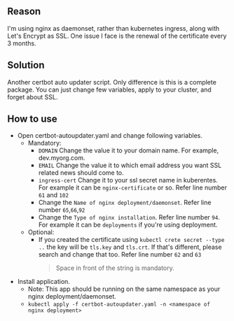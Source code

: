 ## Reason

I'm using nginx as daemonset, rather than kubernetes ingress, along with Let's Encrypt as SSL. One issue I face is the renewal of the certificate every 3 months.

## Solution

Another certbot auto updater script. Only difference is this is a complete package. You can just change few variables, apply to your cluster, and forget about SSL.

## How to use
* Open certbot-autoupdater.yaml and change following variables.
  - Mandatory:
    - `DOMAIN` Change the value it to your domain name. For example, dev.myorg.com.
    - `EMAIL` Change the value it to which email address you want SSL related news should come to.
    - `ingress-cert` Change it to your ssl secret name in kuberentes. For example it can be `nginx-certificate` or so. Refer line number `61` and `102`
    - Change the `Name of nginx deployment/daemonset`. Refer line number `65`,`66`,`92`
    - Change the `Type of nginx installation`. Refer line number `94`. For example it can be `deployments` if you're using deployment.
  - Optional:
    - If you created the certificate using `kubectl crete secret --type ..` the key will be `tls.key` and `tls.crt`. If that's different, please search and change that too. Refer line number `62` and `63`
      > Space in front of the string is mandatory.
* Install application.
  - Note: This app should be running on the same namespace as your nginx deployment/daemonset.
  - `kubectl apply -f certbot-autoupdater.yaml -n <namespace of nginx deployment>`
